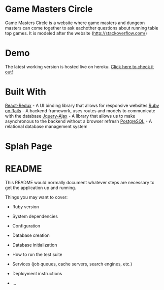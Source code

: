# Game Masters Circle

Game Masters Circle is a website where game masters and dungeon masters can come together to ask eachother questions about running table top games. It is modeled after the website (http://stackoverflow.com/)

# Demo

The latest working version is hosted live on heroku. [Click here to check it out!](http://game-masters-circle.herokuapp.com/#/)

# Built With

[React-Redux](http://www.w3schools.com/whatis/whatis_react.asp) - A UI binding library that allows for responsive websites
[Ruby on Rails](http://w3points.com/ruby-on-rails-introduction/) - A backend framework, uses routes and models to communicate with the database
[Jquery-Ajax](http://www.w3schools.com/jquery/jquery_ajax_intro.asp) - A library that allows us to make asynchronous to the backend without a browser refresh
[PostgreSQL](http://www.w3schools.com/sql/) - A relational database management system

# Splah Page



# README

This README would normally document whatever steps are necessary to get the
application up and running.

Things you may want to cover:

* Ruby version

* System dependencies

* Configuration

* Database creation

* Database initialization

* How to run the test suite

* Services (job queues, cache servers, search engines, etc.)

* Deployment instructions

* ...
